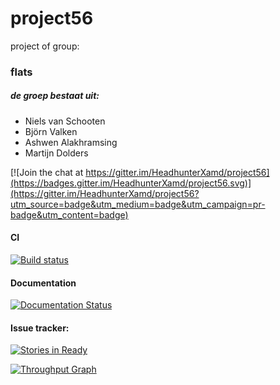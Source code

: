 ﻿# project56
project of group: 
### flats

##### de groep bestaat uit:
- Niels van Schooten
- Björn Valken
- Ashwen Alakhramsing
- Martijn Dolders

[![Join the chat at https://gitter.im/HeadhunterXamd/project56](https://badges.gitter.im/HeadhunterXamd/project56.svg)](https://gitter.im/HeadhunterXamd/project56?utm_source=badge&utm_medium=badge&utm_campaign=pr-badge&utm_content=badge)

#### CI
[![Build status](https://ci.appveyor.com/api/projects/status/vlh6fowsibfw1lga?retina=true)](https://ci.appveyor.com/project/HeadhunterXamd/project56)


#### Documentation
[![Documentation Status](https://readthedocs.org/projects/project56/badge/?version=latest)](http://project56.readthedocs.org/en/latest/?badge=latest)
                

#### Issue tracker:
[![Stories in Ready](https://badge.waffle.io/HeadhunterXamd/project56.png?label=ready&title=Ready)](https://waffle.io/HeadhunterXamd/project56) 

[![Throughput Graph](https://graphs.waffle.io/HeadhunterXamd/project56/throughput.svg)](https://waffle.io/HeadhunterXamd/project56/metrics)

